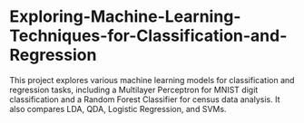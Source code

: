 # Exploring-Machine-Learning-Techniques-for-Classification-and-Regression
This project explores various machine learning models for classification and regression tasks, including a Multilayer Perceptron for MNIST digit classification and a Random Forest Classifier for census data analysis. It also compares LDA, QDA, Logistic Regression, and SVMs.
